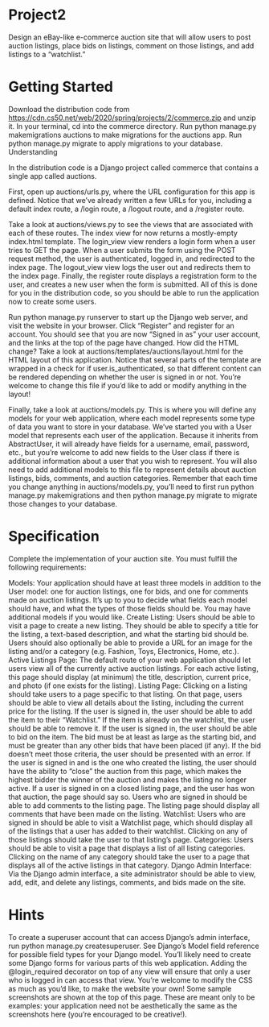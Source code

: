 # Project2
Design an eBay-like e-commerce auction site that will allow users to post auction listings, place bids on listings, comment on those listings, and add listings to a “watchlist.”

# Getting Started

Download the distribution code from https://cdn.cs50.net/web/2020/spring/projects/2/commerce.zip and unzip it.
In your terminal, cd into the commerce directory.
Run python manage.py makemigrations auctions to make migrations for the auctions app.
Run python manage.py migrate to apply migrations to your database.
Understanding

In the distribution code is a Django project called commerce that contains a single app called auctions.

First, open up auctions/urls.py, where the URL configuration for this app is defined. Notice that we’ve already written a few URLs for you, including a default index route, a /login route, a /logout route, and a /register route.

Take a look at auctions/views.py to see the views that are associated with each of these routes. The index view for now returns a mostly-empty index.html template. The login_view view renders a login form when a user tries to GET the page. When a user submits the form using the POST request method, the user is authenticated, logged in, and redirected to the index page. The logout_view view logs the user out and redirects them to the index page. Finally, the register route displays a registration form to the user, and creates a new user when the form is submitted. All of this is done for you in the distribution code, so you should be able to run the application now to create some users.

Run python manage.py runserver to start up the Django web server, and visit the website in your browser. Click “Register” and register for an account. You should see that you are now “Signed in as” your user account, and the links at the top of the page have changed. How did the HTML change? Take a look at auctions/templates/auctions/layout.html for the HTML layout of this application. Notice that several parts of the template are wrapped in a check for if user.is_authenticated, so that different content can be rendered depending on whether the user is signed in or not. You’re welcome to change this file if you’d like to add or modify anything in the layout!

Finally, take a look at auctions/models.py. This is where you will define any models for your web application, where each model represents some type of data you want to store in your database. We’ve started you with a User model that represents each user of the application. Because it inherits from AbstractUser, it will already have fields for a username, email, password, etc., but you’re welcome to add new fields to the User class if there is additional information about a user that you wish to represent. You will also need to add additional models to this file to represent details about auction listings, bids, comments, and auction categories. Remember that each time you change anything in auctions/models.py, you’ll need to first run python manage.py makemigrations and then python manage.py migrate to migrate those changes to your database.

# Specification

Complete the implementation of your auction site. You must fulfill the following requirements:

Models: Your application should have at least three models in addition to the User model: one for auction listings, one for bids, and one for comments made on auction listings. It’s up to you to decide what fields each model should have, and what the types of those fields should be. You may have additional models if you would like.
Create Listing: Users should be able to visit a page to create a new listing. They should be able to specify a title for the listing, a text-based description, and what the starting bid should be. Users should also optionally be able to provide a URL for an image for the listing and/or a category (e.g. Fashion, Toys, Electronics, Home, etc.).
Active Listings Page: The default route of your web application should let users view all of the currently active auction listings. For each active listing, this page should display (at minimum) the title, description, current price, and photo (if one exists for the listing).
Listing Page: Clicking on a listing should take users to a page specific to that listing. On that page, users should be able to view all details about the listing, including the current price for the listing.
If the user is signed in, the user should be able to add the item to their “Watchlist.” If the item is already on the watchlist, the user should be able to remove it.
If the user is signed in, the user should be able to bid on the item. The bid must be at least as large as the starting bid, and must be greater than any other bids that have been placed (if any). If the bid doesn’t meet those criteria, the user should be presented with an error.
If the user is signed in and is the one who created the listing, the user should have the ability to “close” the auction from this page, which makes the highest bidder the winner of the auction and makes the listing no longer active.
If a user is signed in on a closed listing page, and the user has won that auction, the page should say so.
Users who are signed in should be able to add comments to the listing page. The listing page should display all comments that have been made on the listing.
Watchlist: Users who are signed in should be able to visit a Watchlist page, which should display all of the listings that a user has added to their watchlist. Clicking on any of those listings should take the user to that listing’s page.
Categories: Users should be able to visit a page that displays a list of all listing categories. Clicking on the name of any category should take the user to a page that displays all of the active listings in that category.
Django Admin Interface: Via the Django admin interface, a site administrator should be able to view, add, edit, and delete any listings, comments, and bids made on the site.

# Hints

To create a superuser account that can access Django’s admin interface, run python manage.py createsuperuser.
See Django’s Model field reference for possible field types for your Django model.
You’ll likely need to create some Django forms for various parts of this web application.
Adding the @login_required decorator on top of any view will ensure that only a user who is logged in can access that view.
You’re welcome to modify the CSS as much as you’d like, to make the website your own! Some sample screenshots are shown at the top of this page. These are meant only to be examples: your application need not be aesthetically the same as the screenshots here (you’re encouraged to be creative!).
